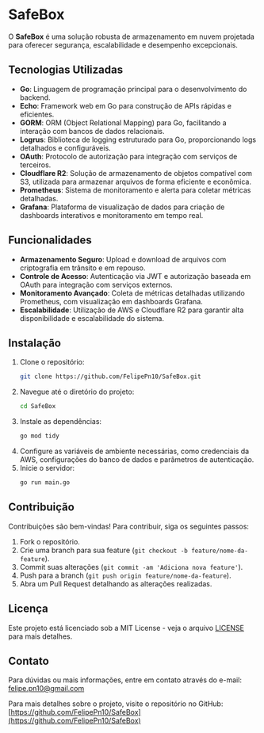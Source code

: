 # SafeBox

O **SafeBox** é uma solução robusta de armazenamento em nuvem projetada para oferecer segurança, escalabilidade e desempenho excepcionais.

## Tecnologias Utilizadas

- **Go**: Linguagem de programação principal para o desenvolvimento do backend.
- **Echo**: Framework web em Go para construção de APIs rápidas e eficientes.
- **GORM**: ORM (Object Relational Mapping) para Go, facilitando a interação com bancos de dados relacionais.
- **Logrus**: Biblioteca de logging estruturado para Go, proporcionando logs detalhados e configuráveis.
- **OAuth**: Protocolo de autorização para integração com serviços de terceiros.
- **Cloudflare R2**: Solução de armazenamento de objetos compatível com S3, utilizada para armazenar arquivos de forma eficiente e econômica.
- **Prometheus**: Sistema de monitoramento e alerta para coletar métricas detalhadas.
- **Grafana**: Plataforma de visualização de dados para criação de dashboards interativos e monitoramento em tempo real.

## Funcionalidades

- **Armazenamento Seguro**: Upload e download de arquivos com criptografia em trânsito e em repouso.
- **Controle de Acesso**: Autenticação via JWT e autorização baseada em OAuth para integração com serviços externos.
- **Monitoramento Avançado**: Coleta de métricas detalhadas utilizando Prometheus, com visualização em dashboards Grafana.
- **Escalabilidade**: Utilização de AWS e Cloudflare R2 para garantir alta disponibilidade e escalabilidade do sistema.

## Instalação

1. Clone o repositório:
   ```bash
   git clone https://github.com/FelipePn10/SafeBox.git
   ```
2. Navegue até o diretório do projeto:
   ```bash
   cd SafeBox
   ```
3. Instale as dependências:
   ```bash
   go mod tidy
   ```
4. Configure as variáveis de ambiente necessárias, como credenciais da AWS, configurações do banco de dados e parâmetros de autenticação.
5. Inicie o servidor:
   ```bash
   go run main.go
   ```

## Contribuição

Contribuições são bem-vindas!
Para contribuir, siga os seguintes passos:
1. Fork o repositório.
2. Crie uma branch para sua feature (`git checkout -b feature/nome-da-feature`).
3. Commit suas alterações (`git commit -am 'Adiciona nova feature'`).
4. Push para a branch (`git push origin feature/nome-da-feature`).
5. Abra um Pull Request detalhando as alterações realizadas.

## Licença

Este projeto está licenciado sob a MIT License - veja o arquivo [LICENSE](LICENSE) para mais detalhes.

## Contato

Para dúvidas ou mais informações, entre em contato através do e-mail: felipe.pn10@gmail.com

Para mais detalhes sobre o projeto, visite o repositório no GitHub: [https://github.com/FelipePn10/SafeBox](https://github.com/FelipePn10/SafeBox) 
